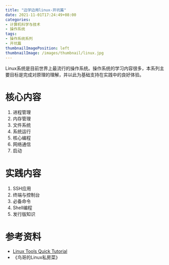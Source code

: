 ```yaml
---
title: "边学边用linux-开坑篇"
date: 2021-11-01T17:24:49+08:00
categories:
- 计算机科学与技术
- 操作系统
tags:
- 操作系统系列
- 开坑篇
thumbnailImagePosition: left
thumbnailImage: /images/thumbnail/linux.jpg
---
```

Linux系统是目前世界上最流行的操作系统。操作系统的学习内容很多，本系列主要目标是完成对原理的理解，并以此为基础支持在实践中的良好体验。
<!--more-->
# 核心内容
1. 进程管理
2. 内存管理
3. 文件系统
4. 系统运行
5. 核心编程
6. 网络通信
7. 启动
# 实践内容
1. SSH应用
2. 终端与控制台
3. 必备命令
4. Shell编程
5. 发行版知识
# 参考资料
- [Linux Tools Quick Tutorial](https://linuxtools-rst.readthedocs.io/zh_CN/latest/index.html#)
- 《鸟哥的Linux私房菜》